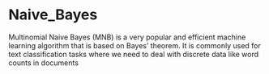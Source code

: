 # Naive_Bayes

Multinomial Naive Bayes (MNB) is a very popular and efficient machine learning algorithm that is based on Bayes’ theorem. It is commonly used for text classification tasks where we need to deal with discrete data like word counts in documents
